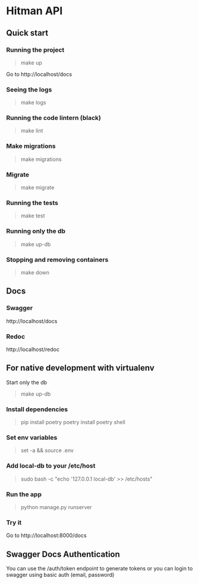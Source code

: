 # Hitman API

## Quick start

### Running the project
> make up

Go to http://localhost/docs
### Seeing the logs
> make logs
### Running the code lintern (black)
> make lint
### Make migrations
> make migrations
### Migrate
> make migrate
### Running the tests
> make test
### Running only the db
> make up-db
### Stopping and removing containers
> make down

## Docs
### Swagger
http://localhost/docs
### Redoc
http://localhost/redoc

## For native development with virtualenv
Start only the db
> make up-db
### Install dependencies
> pip install poetry
> poetry install
> poetry shell
### Set env variables
> set -a && source .env
### Add local-db to your /etc/host
> sudo bash -c "echo '127.0.0.1 local-db' >> /etc/hosts"
### Run the app
> python manage.py runserver
### Try it
Go to http://localhost:8000/docs

## Swagger Docs Authentication

You can use the /auth/token endpoint to generate tokens or you can login to swagger using basic auth (email, password)